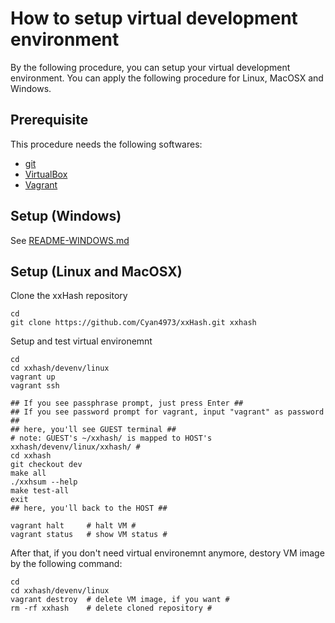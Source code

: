 # How to setup virtual development environment

By the following procedure, you can setup your virtual development environment.
You can apply the following procedure for Linux, MacOSX and Windows.


## Prerequisite

This procedure needs the following softwares:

  - [git](https://git-scm.com/)
  - [VirtualBox](https://www.virtualbox.org/)
  - [Vagrant](https://www.vagrantup.com/)


## Setup (Windows)

See [README-WINDOWS.md](README-WINDOWS.md)


## Setup (Linux and MacOSX)

Clone the xxHash repository

```
cd
git clone https://github.com/Cyan4973/xxHash.git xxhash
```

Setup and test virtual environemnt

```
cd
cd xxhash/devenv/linux
vagrant up
vagrant ssh

## If you see passphrase prompt, just press Enter ##
## If you see password prompt for vagrant, input "vagrant" as password ##
## here, you'll see GUEST terminal ##
# note: GUEST's ~/xxhash/ is mapped to HOST's xxhash/devenv/linux/xxhash/ #
cd xxhash
git checkout dev
make all
./xxhsum --help
make test-all
exit
## here, you'll back to the HOST ##

vagrant halt     # halt VM #
vagrant status   # show VM status #
```

After that, if you don't need virtual environemnt anymore, destory VM image by the following command:

```
cd
cd xxhash/devenv/linux
vagrant destroy  # delete VM image, if you want #
rm -rf xxhash    # delete cloned repository #
```
